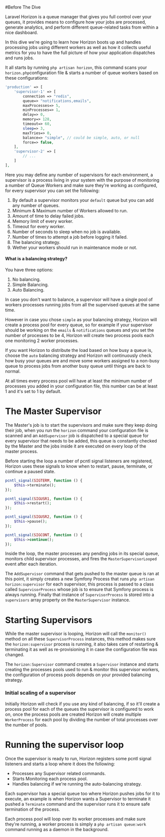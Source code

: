 #Before The Dive

Laravel Horizon is a queue manager that gives you full control over your queues, it provides means to configure how your jobs are processed, generate analytics, and perform different queue-related tasks from within a nice dashboard.

In this dive we're going to learn how Horizon boots up and handles processing jobs using different workers as well as how it collects useful metrics for you to have the full picture of how your application dispatches and runs jobs.

It all starts by running `php artisan horizon`, this command scans your `horizon.php`configuration file & starts a number of queue workers based on these configurations:

```php
'production' => [
    'supervisor-1' => [
        connection => "redis",
        queue=> "notifications,emails",
        maxProcesses=> 5,
        minProcesses=> 1,
        delay=> 0,
        memory=> 128,
        timeout=> 60,
        sleep=> 3,
        maxTries=> 0,
        balance=> "simple", // could be simple, auto, or null
        force=> false,
    ],
    'supervisor-2' => [
        // ...
    ]
],
```

Here you may define any number of supervisors for each environment, a supervisor is a process living in your system with the purpose of monitoring a number of Queue Workers and make sure they're working as configured, for every supervisor you can set the following:

1. By default a supervisor monitors your `default` queue but you can add any number of queues.
2. Minimum & Maximum number of Workers allowed to run.
3. Amount of time to delay failed jobs.
4. Memory limit of every worker.
5. Timeout for every worker.
6. Number of seconds to sleep when no job is available.
7. Number of times to attempt a job before logging it failed.
8. The balancing strategy.
9. Wether your workers should run in maintenance mode or not.

#### What is a balancing strategy?

You have three options:

1. No balancing.
2. Simple Balancing.
3. Auto Balancing.

In case you don't want to balance, a supervisor will have a single pool of workers processes running jobs from all the supervised queues at the same time.

However in case you chose `simple` as your balancing strategy, Horizon will create a process pool for every queue, so for example if your supervisor should be working on the `emails` & `notifications` queues and you set the number of processes to be 4, Horizon will create two process pools each one monitoring 2 worker processes.

If you want Horizon to distribute the load based on how busy a queue is, choose the `auto` balancing strategy and Horizon will continuously check how busy your queues are and move some workers assigned to a non-busy queue to process jobs from another busy queue until things are back to normal.

At all times every process pool will have at least the minimum number of processes you added in your configuration file, this number can be at least 1 and it's set to 1 by default.

# The Master Supervisor

The Master's job is to start the supervisors and make sure they keep doing their job, when you run the `horizon` command your configuration file is scanned and an `AddSupervisor` job is dispatched to a special queue for every supervisor that needs to be added, this queue is constantly checked by the Master and the jobs inside it are executed on every loop of the master process.

Before starting the loop a number of pcntl signal listeners are registered, Horizon uses these signals to know when to restart, pause, terminate, or continue a paused state.

```Php
pcntl_signal(SIGTERM, function () {
    $this->terminate();
});

pcntl_signal(SIGUSR1, function () {
    $this->restart();
});

pcntl_signal(SIGUSR2, function () {
    $this->pause();
});

pcntl_signal(SIGCONT, function () {
    $this->continue();
});
```

Inside the loop, the master processes any pending jobs in its special queue, monitors child supervisor processes, and fires the `MasterSupervisorLooped` event after each iteration.

The `AddSupervisor` command that gets pushed to the master queue is ran at this point, it simply creates a new Symfony Process that runs `php artisan horizon:supervisor` for each supervisor, this process is passed to a class called `SupervisorProcess` whose job is to ensure that Symfony process is always running. Finally that instance of `SupervisorProcess` is stored into a `supervisors` array property on the `MasterSupervisor` instance.

# Starting Supervisors

While the master supervisor is looping, Horizon will call the `monitor()` method on all these `SupervisorProcess` instances, this method makes sure the `horizon:supervisor` process is running, it also takes care of restarting & terminating it as well as re-provisioning it in case the configuration file was changed.

The `horizon:Supervisor` command creates a `Supervisor` instance and starts creating the processes pools used to run & monitor this supervisor workers, the configuration of process pools depends on your provided balancing strategy.

### Initial scaling of a supervisor

Initially Horizon will check if you use any kind of balancing, if so it'll create a process pool for each of the queues the supervisor is configured to work on, once the process pools are created Horizon will create multiple `WorkerProcess` for each pool by dividing the number of total processes over the number of pools.

# Running the supervisor loop

Once the supervisor is ready to run, Horizon registers some pcntl signal listeners and starts a loop where it does the following:

- Processes any Supervisor related commands.
- Starts Monitoring each process pool.
- Handles balancing if we're running the auto-balancing strategy.

Each supervisor has a special queue too where Horizon pushes jobs for it to execute, an example is when Horizon wants a Supervisor to terminate it pushed a `Terminate` command and the supervisor runs it to ensure safe termination of the process.

Each process pool will loop over its worker processes and make sure they're running, a worker process is simply a `php artisan queue:work` command running as a daemon in the background.